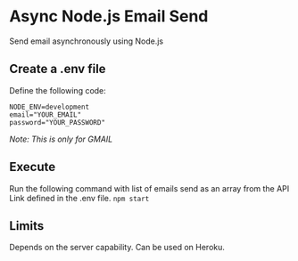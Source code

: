 #   Async Node.js Email Send
Send email asynchronously using Node.js

##  Create a .env file
Define the following code:
```dotenv
NODE_ENV=development
email="YOUR_EMAIL"
password="YOUR_PASSWORD"
```
*Note: This is only for GMAIL*

##  Execute
Run the following command with list of emails send as an array from the API Link defined in the .env file.
`npm start`

##  Limits
Depends on the server capability. Can be used on Heroku.